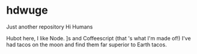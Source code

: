 # hdwuge
Just another repository
Hi Humans

Hubot here, I like Node. ]s and Coffeescript (that 's what I'm made of!)
 I've had tacos on the moon and find them far superior to Earth tacos.
